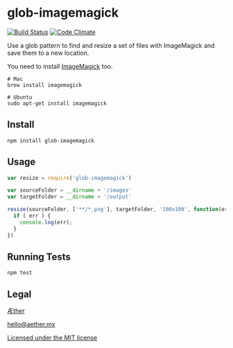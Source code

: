 # glob-imagemagick

[![Build Status](https://travis-ci.org/aethermx/glob-imagemagick.svg?branch=master)](https://travis-ci.org/aethermx/glob-imagemagick)
[![Code Climate](https://codeclimate.com/github/aethermx/glob-imagemagick/badges/gpa.svg)](https://codeclimate.com/github/aethermx/glob-imagemagick)

Use a glob pattern to find and resize a set of files with ImageMagick and save them to a new location.

You need to install [ImageMagick](http://www.imagemagick.org/) too.

    # Mac
    brew install imagemagick

    # Ubuntu
    sudo apt-get install imagemagick 

## Install

    npm install glob-imagemagick

## Usage

```js
var resize = require('glob-imagemagick')

var sourceFolder = __dirname + '/images'
var targetFolder = __dirname + '/output'

resize(sourceFolder, ['**/*.png'], targetFolder, '100x100', function(err){
  if ( err ) {
    console.log(err);
  }
})
```

## Running Tests

    npm test

## Legal

[Æther](http://aether.mx/)

hello@aether.mx

[Licensed under the MIT license](http://opensource.org/licenses/mit-license.php)
